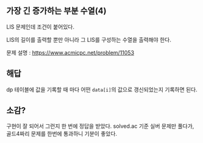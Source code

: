 ## 가장 긴 증가하는 부분 수열(4)

LIS 문제인데 조건이 붙어있다.

LIS의 길이를 출력할 뿐만 아니라 그 LIS를 구성하는 수열을 출력해야 한다.

문제 설명 : https://www.acmicpc.net/problem/11053

## 해답

dp 테이블에 값을 기록할 때 마다 어떤 `data[i]`의 값으로 갱신되었는지 기록하면 된다.

## 소감?

구현이 잘 되어서 그런지 한 번에 정답을 받았다. solved.ac 기준 실버 문제만 풀다가, 골드4짜리 문제를 한번에 통과하니 기분이 좋았다.
